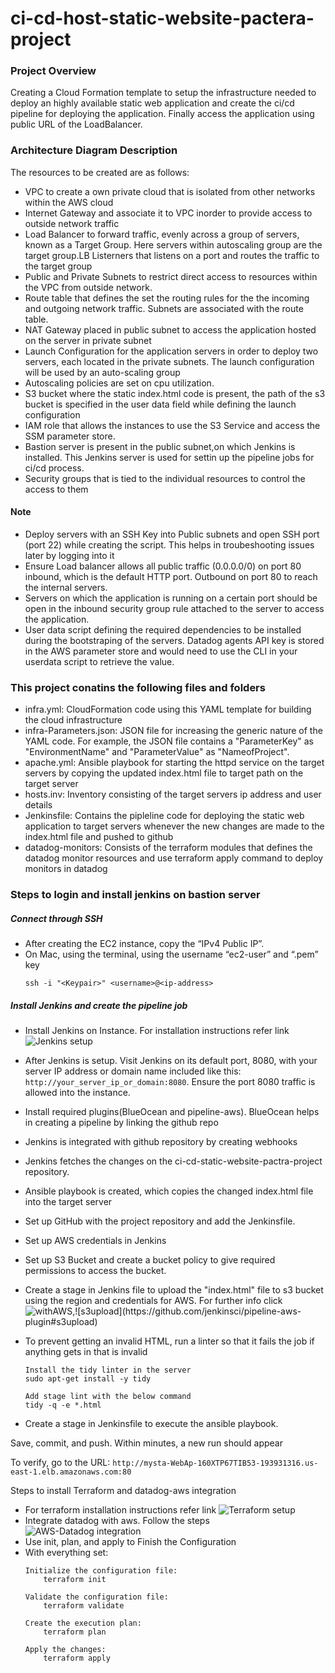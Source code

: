 # ci-cd-host-static-website-pactera-project

### Project Overview

Creating a Cloud Formation template to setup the infrastructure needed to deploy an highly available static web application and create the ci/cd pipeline for deploying the application. Finally access the application using public URL of the LoadBalancer.

### Architecture Diagram Description

The resources to be created are as follows:

* VPC to create a own private cloud that is isolated from other networks within the AWS cloud
* Internet Gateway and associate it to VPC inorder to provide access to outside network traffic
* Load Balancer to forward traffic, evenly across a group of servers, known as a Target Group. Here servers within autoscaling group are the target group.LB Listerners that listens on a port and routes the traffic to the target group
* Public and Private Subnets to restrict direct access to resources within the VPC from outside network.
* Route table that defines the set the routing rules for the the incoming and outgoing network traffic. Subnets are associated with the route table. 
* NAT Gateway placed in public subnet to access the application hosted on the server in private subnet
* Launch Configuration for the application servers in order to deploy two servers, each located in  the private subnets. The launch configuration will be used by an auto-scaling group
* Autoscaling policies are set on cpu utilization.
* S3 bucket where the static index.html code is present, the path of the s3 bucket is specified in the user data field while defining the launch configuration 
* IAM role that allows the instances to use the S3 Service and access the SSM parameter store.
* Bastion server is present in the public subnet,on which Jenkins is installed. This Jenkins server is used for settin up the  pipeline jobs for ci/cd process.
* Security groups that is tied to the individual resources to control the access to them
    
#### Note

* Deploy servers with an SSH Key into Public subnets and open SSH port (port 22) while creating the script. This helps in troubeshooting issues later by logging into it
* Ensure Load balancer allows all public traffic (0.0.0.0/0) on port 80 inbound, which is the default HTTP port. Outbound on port 80 to reach the internal servers.
* Servers on which the application is running on a certain port should be open in the inbound security group rule attached to the server to access the application.
* User data script defining the required dependencies to be installed during the bootstraping of the servers. Datadog agents API key is stored in the AWS parameter store and would need to use the CLI in your userdata script to retrieve the value.

### This project conatins the following files and folders

* infra.yml: CloudFormation code using this YAML template for building the cloud infrastructure
* infra-Parameters.json: JSON file for increasing the generic nature of the YAML code. For example, the JSON file contains a "ParameterKey" as "EnvironmentName" and "ParameterValue" as "NameofProject".
* apache.yml: Ansible playbook for starting the httpd service on the target servers by copying the updated index.html file to target path on the target server
* hosts.inv: Inventory consisting of the target servers ip address and user details
* Jenkinsfile: Contains the pipleline code for deploying the static web application to target servers whenever the new changes are made to the index.html file and pushed to github
* datadog-monitors: Consists of the terraform modules that defines the datadog monitor resources and use terraform apply command to deploy monitors in datadog

### Steps to login and install jenkins on bastion server

##### Connect through SSH

* After creating the EC2 instance, copy the “IPv4 Public IP”.
* On Mac, using the terminal, using the username “ec2-user” and “.pem” key 
    ```
    ssh -i "<Keypair>" <username>@<ip-address>
    ```

##### Install Jenkins and create the pipeline job 

* Install Jenkins on Instance. For installation instructions refer link ![Jenkins setup](https://pkg.jenkins.io/redhat-stable/)
* After Jenkins is setup. Visit Jenkins on its default port, 8080, with your server IP address or domain name included like this: `http://your_server_ip_or_domain:8080`. Ensure the port 8080 traffic is allowed into the instance.
* Install required plugins(BlueOcean and pipeline-aws). BlueOcean helps in creating a pipeline by linking the github repo
* Jenkins is integrated with github repository by creating webhooks
* Jenkins fetches the changes on the ci-cd-static-website-pactra-project repository. 
* Ansible playbook is created, which copies the changed index.html file into the target server
* Set up GitHub with the project repository and add the Jenkinsfile.
* Set up AWS credentials in Jenkins
* Set up S3 Bucket and create a bucket policy to give required permissions to access the bucket.
* Create a stage in Jenkins file to upload the "index.html" file to s3 bucket using the region and credentials for AWS. For further info click ![withAWS](https://github.com/jenkinsci/pipeline-aws-plugin#withaws.),![s3upload](https://github.com/jenkinsci/pipeline-aws-plugin#s3upload)
* To prevent getting an invalid HTML, run a linter so that it fails the job if anything gets in that is invalid

    ```
    Install the tidy linter in the server
    sudo apt-get install -y tidy
    ```
    ```
    Add stage lint with the below command
    tidy -q -e *.html
    ```
* Create a stage in Jenkinsfile to execute the ansible playbook.


Save, commit, and push. Within minutes, a new run should appear


To verify, go to the URL: `http://mysta-WebAp-160XTP67TIB53-193931316.us-east-1.elb.amazonaws.com:80`

Steps to install Terraform and datadog-aws integration

* For terraform installation instructions refer link ![Terraform setup](https://phoenixnap.com/kb/how-to-install-terraform-centos-ubuntu#ftoc-heading-2)
* Integrate datadog with aws. Follow the steps ![AWS-Datadog integration](https://docs.datadoghq.com/integrations/amazon_web_services/?tab=roledelegation)
* Use init, plan, and apply to Finish the Configuration
* With everything set:
    ```
    Initialize the configuration file:
        terraform init
    
    Validate the configuration file:
        terraform validate
    
    Create the execution plan:
        terraform plan

    Apply the changes:
        terraform apply
    ```